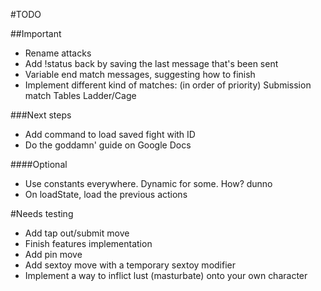 #TODO

##Important
-   Rename attacks
-   Add !status back by saving the last message that's been sent
-   Variable end match messages, suggesting how to finish
-   Implement different kind of matches: (in order of priority)
    Submission match
    Tables
    Ladder/Cage

###Next steps
-   Add command to load saved fight with ID
-   Do the goddamn' guide on Google Docs

####Optional
-   Use constants everywhere. Dynamic for some. How? dunno
-   On loadState, load the previous actions

#Needs testing
*   Add tap out/submit move
*   Finish features implementation
*   Add pin move
*   Add sextoy move with a temporary sextoy modifier
*   Implement a way to inflict lust (masturbate) onto your own character